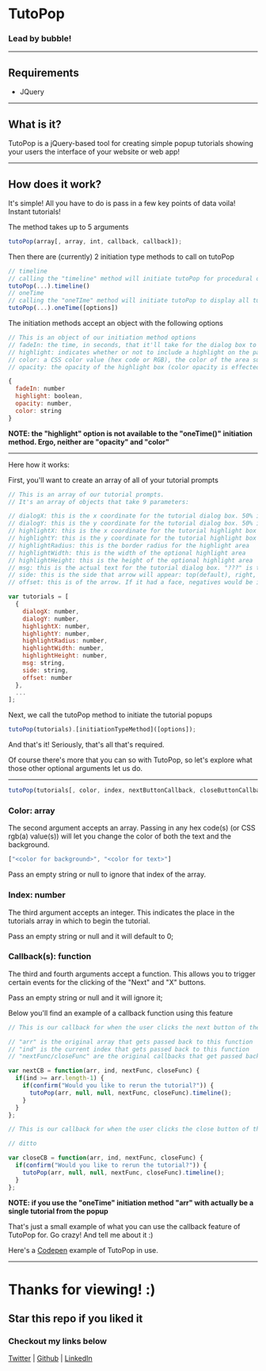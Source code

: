 # TutoPop
### Lead by bubble!

___

## Requirements
* JQuery

___

## What is it?

TutoPop is a jQuery-based tool for creating simple popup tutorials showing your users the interface of your website or web app!

___

## How does it work?

It's simple! All you have to do is pass in a few key points of data voila! Instant tutorials!

The method takes up to 5 arguments

``` js
tutoPop(array[, array, int, callback, callback]);
```

Then there are (currently) 2 initiation type methods to call on tutoPop

``` js
// timeline 
// calling the "timeline" method will initiate tutoPop for procedural operations
tutoPop(...).timeline()
// oneTime
// calling the "oneTIme" method will initiate tutoPop to display all tutorial popups at once.
tutoPop(...).oneTime([options])
```

The initiation methods accept an object with the following options
``` js
// This is an object of our initiation method options
// fadeIn: the time, in seconds, that it'll take for the dialog box to fade in
// highlight: indicates whether or not to include a highlight on the page
// color: a CSS color value (hex code or RGB), the color of the area surrounding the highlighted area
// opacity: the opacity of the highlight box (color opacity is effected)

{
  fadeIn: number
  highlight: boolean,
  opacity: number,
  color: string
}
```
**NOTE: the "highlight" option is not available to the "oneTime()" initiation method. Ergo, neither are "opacity" and "color"**
___

Here how it works:

First, you'll want to create an array of all of your tutorial prompts

``` js
// This is an array of our tutorial prompts.
// It's an array of objects that take 9 parameters:

// dialogX: this is the x coordinate for the tutorial dialog box. 50% is the default
// dialogY: this is the y coordinate for the tutorial dialog box. 50% is the default
// highlightX: this is the x coordinate for the tutorial highlight box
// highlightY: this is the y coordinate for the tutorial highlight box
// highlightRadius: this is the border radius for the highlight area
// highlightWidth: this is the width of the optional highlight area
// highlightHeight: this is the height of the optional highlight area
// msg: this is the actual text for the tutorial dialog box. "???" is the default text
// side: this is the side that arrow will appear: top(default), right, bottom, left
// offset: this is of the arrow. If it had a face, negatives would be its left, posititves its right. Influence is a percentage based on dialog box width or height. 0% is the default value

var tutorials = [
  {
    dialogX: number,
    dialogY: number,
    highlightX: number,
    highlightY: number,
    highlightRadius: number,
    highlightWidth: number,
    highlightHeight: number,
    msg: string,
    side: string,
    offset: number
  },
  ...
];
```

Next, we call the tutoPop method to initiate the tutorial popups

``` js
tutoPop(tutorials).[initiationTypeMethod]([options]);
```

And that's it! Seriously, that's all that's required.

Of course there's more that you can so with TutoPop, so let's explore what those other optional arguments let us do.

___


``` js
tutoPop(tutorials[, color, index, nextButtonCallback, closeButtonCallback]);
```

### Color: array

The second argument accepts an array. Passing in any hex code(s) (or CSS rgb(a) value(s)) will let you change the color of both the text and the background.

``` js
["<color for background>", "<color for text>"]
```
Pass an empty string or null to ignore that index of the array.

### Index: number

The third argument accepts an integer. This indicates the place in the tutorials array in which to begin the tutorial.

Pass an empty string or null and it will default to 0;

### Callback(s): function

The third and fourth arguments accept a function. This allows you to trigger certain events for the clicking of the "Next" and "X" buttons.

Pass an empty string or null and it will ignore it;

Below you'll find an example of a callback function using this feature

``` js
// This is our callback for when the user clicks the next button of the current tutorial dialog box (optional)

// "arr" is the original array that gets passed back to this function
// "ind" is the current index that gets passed back to this function
// "nextFunc/closeFunc" are the original callbacks that get passed back to this function

var nextCB = function(arr, ind, nextFunc, closeFunc) {
  if(ind >= arr.length-1) {
    if(confirm("Would you like to rerun the tutorial?")) {
      tutoPop(arr, null, null, nextFunc, closeFunc).timeline();
    }
  }
};

// This is our callback for when the user clicks the close button of the current tutorial dialog box (optional)

// ditto

var closeCB = function(arr, ind, nextFunc, closeFunc) {
  if(confirm("Would you like to rerun the tutorial?")) {
    tutoPop(arr, null, null, nextFunc, closeFunc).timeline();
  }
};
```
**NOTE: if you use the "oneTime" initiation method "arr" with actually be a single tutorial from the popup**

That's just a small example of what you can use the callback feature of TutoPop for. Go crazy! And tell me about it :)

Here's a [Codepen](http://codepen.io/piecedigital/pen/vNdaJm) example of TutoPop in use.

___

#  Thanks for viewing! :)
##  Star this repo if you liked it
###  Checkout my links below

[Twitter](http://twitter.com/PieceDigital) | [Github](piecedigital.github.io) | [LinkedIn](linkedin.com/in/pdstudios)
